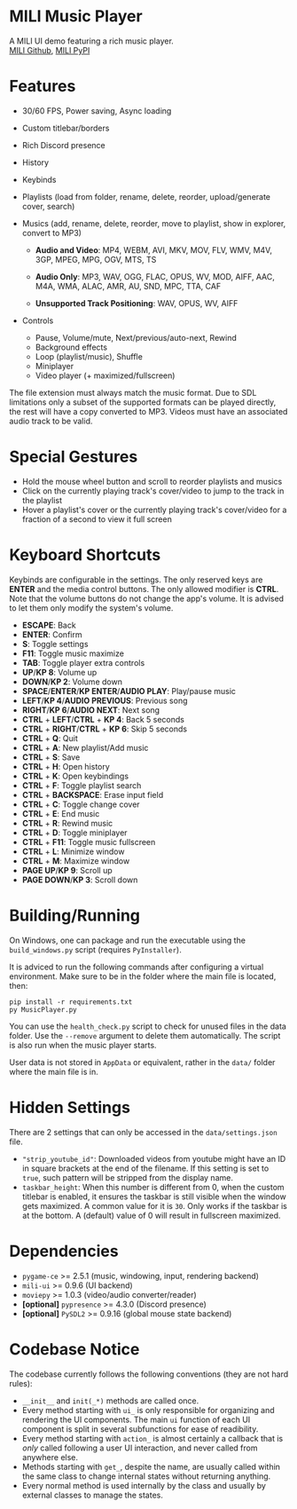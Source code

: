 # MILI Music Player

A MILI UI demo featuring a rich music player.<br>
[MILI Github](https://github.com/damusss/mili), [MILI PyPI](https://pypi.org/project/mili-ui/)

# Features

- 30/60 FPS, Power saving, Async loading
- Custom titlebar/borders
- Rich Discord presence
- History
- Keybinds
- Playlists (load from folder, rename, delete, reorder, upload/generate cover, search)
- Musics (add, rename, delete, reorder, move to playlist, show in explorer, convert to MP3)

  - **Audio and Video**: MP4, WEBM, AVI, MKV, MOV, FLV, WMV, M4V, 3GP, MPEG, MPG, OGV, MTS, TS

  - **Audio Only**: MP3, WAV, OGG, FLAC, OPUS, WV, MOD, AIFF, AAC, M4A, WMA, ALAC, AMR, AU, SND, MPC, TTA, CAF

  - **Unsupported Track Positioning**: WAV, OPUS, WV, AIFF

- Controls
  - Pause, Volume/mute, Next/previous/auto-next, Rewind
  - Background effects
  - Loop (playlist/music), Shuffle
  - Miniplayer
  - Video player (+ maximized/fullscreen)

The file extension must always match the music format.
Due to SDL limitations only a subset of the supported formats can be played directly, the rest will have a copy converted to MP3.
Videos must have an associated audio track to be valid.

# Special Gestures

- Hold the mouse wheel button and scroll to reorder playlists and musics
- Click on the currently playing track's cover/video to jump to the track in the playlist
- Hover a playlist's cover or the currently playing track's cover/video for a fraction of a second to view it full screen

# Keyboard Shortcuts

Keybinds are configurable in the settings.
The only reserved keys are **ENTER** and the media control buttons.
The only allowed modifier is **CTRL**.
Note that the volume buttons do not change the app's volume. It is advised to let them only modify the system's volume.

- **ESCAPE**: Back
- **ENTER**: Confirm
- **S**: Toggle settings
- **F11**: Toggle music maximize
- **TAB**: Toggle player extra controls
- **UP**/**KP 8**: Volume up
- **DOWN**/**KP 2**: Volume down
- **SPACE**/**ENTER**/**KP ENTER**/**AUDIO PLAY**: Play/pause music
- **LEFT**/**KP 4**/**AUDIO PREVIOUS**: Previous song
- **RIGHT**/**KP 6**/**AUDIO NEXT**: Next song
- **CTRL** + **LEFT**/**CTRL** + **KP 4**: Back 5 seconds
- **CTRL** + **RIGHT**/**CTRL** + **KP 6**: Skip 5 seconds
- **CTRL** + **Q**: Quit
- **CTRL** + **A**: New playlist/Add music
- **CTRL** + **S**: Save
- **CTRL** + **H**: Open history
- **CTRL** + **K**: Open keybindings
- **CTRL** + **F**: Toggle playlist search
- **CTRL** + **BACKSPACE**: Erase input field
- **CTRL** + **C**: Toggle change cover
- **CTRL** + **E**: End music
- **CTRL** + **R**: Rewind music
- **CTRL** + **D**: Toggle miniplayer
- **CTRL** + **F11**: Toggle music fullscreen
- **CTRL** + **L**: Minimize window
- **CTRL** + **M**: Maximize window
- **PAGE UP**/**KP 9**: Scroll up
- **PAGE DOWN**/**KP 3**: Scroll down

# Building/Running

On Windows, one can package and run the executable using the `build_windows.py` script (requires `PyInstaller`).

It is adviced to run the following commands after configuring a virtual environment.
Make sure to be in the folder where the main file is located, then:

```
pip install -r requirements.txt
py MusicPlayer.py
```

You can use the `health_check.py` script to check for unused files in the data folder. Use the `--remove` argument to delete them automatically. The script is also run when the music player starts.

User data is not stored in `AppData` or equivalent, rather in the `data/` folder where the main file is in.

# Hidden Settings

There are 2 settings that can only be accessed in the `data/settings.json` file.

- `"strip_youtube_id"`: Downloaded videos from youtube might have an ID in square brackets at the end of the filename. If this setting is set to `true`, such pattern will be stripped from the display name.
- `taskbar_height`: When this number is different from 0, when the custom titlebar is enabled, it ensures the taskbar is still visible when the window gets maximized. A common value for it is `30`. Only works if the taskbar is at the bottom. A (default) value of 0 will result in fullscreen maximized.

# Dependencies

- `pygame-ce` >= 2.5.1 (music, windowing, input, rendering backend)
- `mili-ui` >= 0.9.6 (UI backend)
- `moviepy` >= 1.0.3 (video/audio converter/reader)
- **[optional]** `pypresence` >= 4.3.0 (Discord presence)
- **[optional]** `PySDL2` >= 0.9.16 (global mouse state backend)

# Codebase Notice

The codebase currently follows the following conventions (they are not hard rules):

- `__init__` and `init(_*)` methods are called once.
- Every method starting with `ui_` is only responsible for organizing and rendering the UI components. The main `ui` function of each UI component is split in several subfunctions for ease of readibility.
- Every method starting with `action_` is almost certainly a callback that is _only_ called following a user UI interaction, and never called from anywhere else.
- Methods starting with `get_`, despite the name, are usually called within the same class to change internal states without returning anything.
- Every normal method is used internally by the class and usually by external classes to manage the states.
